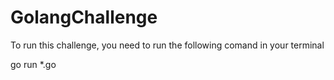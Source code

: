 # GolangChallenge

To run this challenge, you need to run the following comand in your terminal

go run *.go
